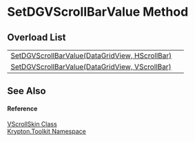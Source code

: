 # SetDGVScrollBarValue Method


## Overload List
<table>
<tr>
<td><a href="aa0b9637-19bf-3ceb-a416-7f37edbf9bae.md">SetDGVScrollBarValue(DataGridView, HScrollBar)</a></td>
<td> </td></tr>
<tr>
<td><a href="255c1511-8d23-73b7-8ce6-111311ead845.md">SetDGVScrollBarValue(DataGridView, VScrollBar)</a></td>
<td> </td></tr>
</table>

## See Also


#### Reference
<a href="c9914e76-d147-debc-3e3a-8f31590bdb6a.md">VScrollSkin Class</a>  
<a href="79d2eac2-21f4-54ff-7552-b20c33c30600.md">Krypton.Toolkit Namespace</a>  
